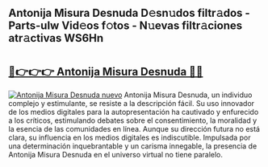 ## Antonija Misura Desnuda D𝚎sn𝚞dos filtr𝚊dos - Parts-uIw Vid𝚎os f𝚘tos - N𝚞evas filtr𝚊ciones atr𝚊ctivas WS6Hn

# <h2><a href="http://mbbtsn.tromn.icu/?c=Antonija+Misura+Desnuda">🔗👉👉👉 Antonija Misura Desnuda 🔗🔗</a></h2>

[![Antonija Misura Desnuda nuevo](https://i.imgur.com/pEAQMta.gif)](http://mbbtsn.tromn.icu/?c=Antonija+Misura+Desnuda)
Antonija Misura Desnuda, un individuo complejo y estimulante, se resiste a la descripción fácil. Su uso innovador de los medios digitales para la autopresentación ha cautivado y enfurecido a los críticos, estimulando debates sobre el consentimiento, la moralidad y la esencia de las comunidades en línea. Aunque su dirección futura no está clara, su influencia en los medios digitales es indiscutible. Impulsada por una determinación inquebrantable y un carisma innegable, la presencia de Antonija Misura Desnuda en el universo virtual no tiene paralelo.
